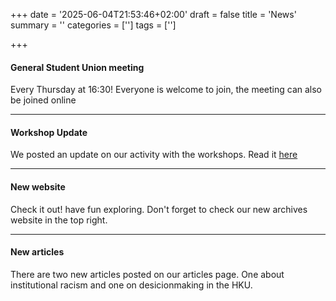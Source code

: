 +++
date = '2025-06-04T21:53:46+02:00'
draft = false
title = 'News'
summary = ''
categories = ['']
tags = ['']

+++

#### General Student Union meeting 
Every Thursday at 16:30! Everyone is welcome to join, the meeting can also be joined online

--- 

#### Workshop Update 
We posted an update on our activity with the workshops. Read it [here](/archive/log/)

---

#### New website 
Check it out! have fun exploring. Don't forget to check our new archives website in the top right.

---

#### New articles 
There are two new articles posted on our articles page. One about institutional racism and one on desicionmaking in the HKU.
